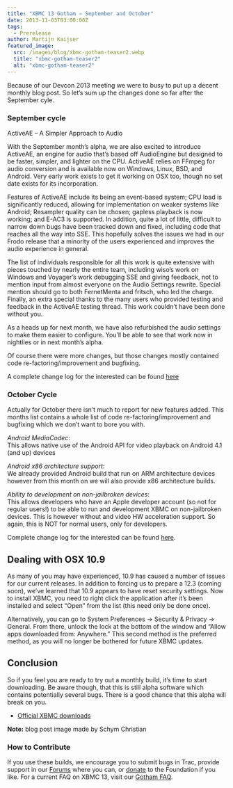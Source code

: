 ```yaml
---
title: "XBMC 13 Gotham – September and October"
date: 2013-11-03T03:00:00Z
tags:
  - Prerelease
author: Martijn Kaijser
featured_image:
  src: /images/blog/xbmc-gotham-teaser2.webp
  title: "xbmc-gotham-teaser2"
  alt: "xbmc-gotham-teaser2"
---
```


Because of our Devcon 2013 meeting we were to busy to put up a decent monthly blog post. So let’s sum up the changes done so far after the September cyle.

### September cycle

ActiveAE – A Simpler Approach to Audio

With the September month’s alpha, we are also excited to introduce ActiveAE, an engine for audio that’s based off AudioEngine but designed to be faster, simpler, and lighter on the CPU. ActiveAE relies on FFmpeg for audio conversion and is available now on Windows, Linux, BSD, and Android. Very early work exists to get it working on OSX too, though no set date exists for its incorporation.

Features of ActiveAE include its being an event-based system; CPU load is significantly reduced, allowing for implementation on weaker systems like Android; Resampler quality can be chosen; gapless playback is now working; and E-AC3 is supported. In addition, quite a lot of little, difficult to narrow down bugs have been tracked down and fixed, including code that reaches all the way into SSE. This hopefully solves the issues we had in our Frodo release that a minority of the users experienced and improves the audio experience in general.

The list of individuals responsible for all this work is quite extensive with pieces touched by nearly the entire team, including wiso’s work on Windows and Voyager’s work debugging SSE and giving feedback, not to mention input from almost everyone on the Audio Settings rewrite. Special mention should go to both FernetMenta and fritsch, who led the charge. Finally, an extra special thanks to the many users who provided testing and feedback in the ActiveAE testing thread. This work couldn’t have been done without you.

As a heads up for next month, we have also refurbished the audio settings to make them easier to configure. You’ll be able to see that work now in nightlies or in next month’s alpha.

Of course there were more changes, but those changes mostly contained code re-factoring/improvement and bugfixing.

A complete change log for the interested can be found [here](https://github.com/xbmc/xbmc/compare/Gotham_alpha7...Gotham_alpha8)

### October Cycle

Actually for October there isn’t much to report for new features added. This months list contains a whole list of code re-factoring/improvement and bugfixing which we don’t want to bore you with.

_Android MediaCodec_:  
 This allows native use of the Android API for video playback on Android 4.1 (and up) devices

_Android x86 architecture support_:  
 We already provided Android build that run on ARM architecture devices however from this month on we will also provide x86 architecture builds.

_Ability to development on non-jailbroken devices_:  
 This allows developers who have an Apple developer account (so not for regular users!) to be able to run and development XBMC on non-jailbroken devices. This is however without and video HW acceleration support. So again, this is NOT for normal users, only for developers.

Complete change log for the interested can be found [here](https://github.com/xbmc/xbmc/compare/Gotham_alpha8...master).

## Dealing with OSX 10.9

As many of you may have experienced, 10.9 has caused a number of issues for our current releases. In addition to forcing us to prepare a 12.3 (coming soon), we’ve learned that 10.9 appears to have reset security settings. Now to install XBMC, you need to right click the application after it’s been installed and select “Open” from the list (this need only be done once).

Alternatively, you can go to System Preferences -\> Security & Privacy -\> General. From there, unlock the lock at the bottom of the window and “Allow apps downloaded from: Anywhere.” This second method is the preferred method, as you will no longer be bothered for future XBMC updates.

## Conclusion

So if you feel you are ready to try out a monthly build, it’s time to start downloading. Be aware though, that this is still alpha software which contains potentially several bugs. There is a good chance that this alpha will break on you.

- [Official XBMC downloads](https://kodi.wiki/download/)

**Note:** blog post image made by Schym Christian

### How to Contribute

If you use these builds, we encourage you to submit bugs in Trac, provide support in our [Forums](https://forum.kodi.tv/ "XBMC Forums") where you can, or [donate](https://kodi.wiki/contribute/donate/ "XBMC Foundation Donations") to the Foundation if you like. For a current FAQ on XBMC 13, visit our [Gotham FAQ](<https://kodi.wiki/view/XBMC_v13_(Gotham)_FAQ> "XBMC 13 FAQ").
